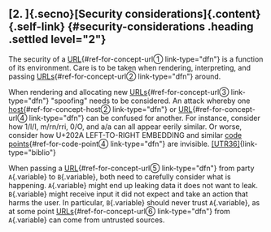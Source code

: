 ## [2. ]{.secno}[Security considerations]{.content}[](#security-considerations){.self-link} {#security-considerations .heading .settled level="2"}

The security of a [URL](#concept-url){#ref-for-concept-url①
link-type="dfn"} is a function of its environment. Care is to be taken
when rendering, interpreting, and passing
[URLs](#concept-url){#ref-for-concept-url② link-type="dfn"} around.

When rendering and allocating new
[URLs](#concept-url){#ref-for-concept-url③ link-type="dfn"} \"spoofing\"
needs to be considered. An attack whereby one
[host](#concept-host){#ref-for-concept-host② link-type="dfn"} or
[URL](#concept-url){#ref-for-concept-url④ link-type="dfn"} can be
confused for another. For instance, consider how 1/l/I, m/rn/rri, 0/O,
and а/a can all appear eerily similar. Or worse, consider how U+202A
LEFT-TO-RIGHT EMBEDDING and similar [code
points](https://infra.spec.whatwg.org/#code-point){#ref-for-code-point④
link-type="dfn"} are invisible.
[\[UTR36\]](#biblio-utr36 "Unicode Security Considerations"){link-type="biblio"}

When passing a [URL](#concept-url){#ref-for-concept-url⑤
link-type="dfn"} from party `A`{.variable} to `B`{.variable}, both need
to carefully consider what is happening. `A`{.variable} might end up
leaking data it does not want to leak. `B`{.variable} might receive
input it did not expect and take an action that harms the user. In
particular, `B`{.variable} should never trust `A`{.variable}, as at some
point [URLs](#concept-url){#ref-for-concept-url⑥ link-type="dfn"} from
`A`{.variable} can come from untrusted sources.


